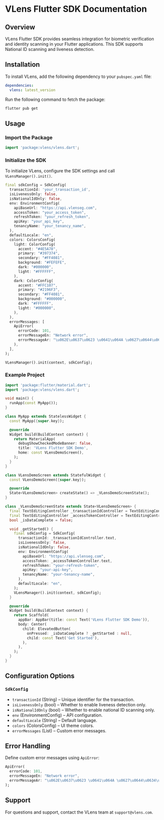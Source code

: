 # VLens Flutter SDK Documentation

## Overview
VLens Flutter SDK provides seamless integration for biometric verification and identity scanning in your Flutter applications. This SDK supports National ID scanning and liveness detection.

## Installation
To install VLens, add the following dependency to your `pubspec.yaml` file:

```yaml
dependencies:
  vlens: latest_version
```

Run the following command to fetch the package:

```sh
flutter pub get
```

## Usage

### Import the Package

```dart
import 'package:vlens/vlens.dart';
```

### Initialize the SDK
To initialize VLens, configure the SDK settings and call `VLensManager().init()`.

```dart
final sdkConfig = SdkConfig(
  transactionId: 'your_transaction_id',
  isLivenessOnly: false,
  isNationalIdOnly: false,
  env: EnvironmentConfig(
    apiBaseUrl: "https://api.vlenseg.com",
    accessToken: "your_access_token",
    refreshToken: "your_refresh_token",
    apiKey: "your_api_key",
    tenancyName: "your_tenancy_name",
  ),
  defaultLocale: "en",
  colors: ColorsConfig(
    light: ColorConfig(
      accent: "#4E5A78",
      primary: "#397374",
      secondary: "#FF4081",
      background: "#FEFEFE",
      dark: "#000000",
      light: "#FFFFFF",
    ),
    dark: ColorConfig(
      accent: "#FFC107",
      primary: "#2196F3",
      secondary: "#FF4081",
      background: "#000000",
      dark: "#FFFFFF",
      light: "#000000",
    ),
  ),
  errorMessages: [
    ApiError(
      errorCode: 101,
      errorMessageEn: "Network error",
      errorMessageAr: "\u062E\u0637\u0623 \u0641\u064A \u0627\u0644\u0634\u0628\u0643\u0629",
    ),
  ],
);

VLensManager().init(context, sdkConfig);
```

### Example Project

```dart
import 'package:flutter/material.dart';
import 'package:vlens/vlens.dart';

void main() {
  runApp(const MyApp());
}

class MyApp extends StatelessWidget {
  const MyApp({super.key});

  @override
  Widget build(BuildContext context) {
    return MaterialApp(
      debugShowCheckedModeBanner: false,
      title: 'VLens Flutter SDK Demo',
      home: const VLensDemoScreen(),
    );
  }
}

class VLensDemoScreen extends StatefulWidget {
  const VLensDemoScreen({super.key});

  @override
  State<VLensDemoScreen> createState() => _VLensDemoScreenState();
}

class _VLensDemoScreenState extends State<VLensDemoScreen> {
  final TextEditingController _transactionIdController = TextEditingController();
  final TextEditingController _accessTokenController = TextEditingController();
  bool _isDataComplete = false;

  void _getStarted() {
    final sdkConfig = SdkConfig(
      transactionId: _transactionIdController.text,
      isLivenessOnly: false,
      isNationalIdOnly: false,
      env: EnvironmentConfig(
        apiBaseUrl: "https://api.vlenseg.com",
        accessToken: _accessTokenController.text,
        refreshToken: "your-refresh-token",
        apiKey: "your-api-key",
        tenancyName: "your-tenancy-name",
      ),
      defaultLocale: "en",
    );
    VLensManager().init(context, sdkConfig);
  }

  @override
  Widget build(BuildContext context) {
    return Scaffold(
      appBar: AppBar(title: const Text('VLens Flutter SDK Demo')),
      body: Center(
        child: ElevatedButton(
          onPressed: _isDataComplete ? _getStarted : null,
          child: const Text('Get Started'),
        ),
      ),
    );
  }
}
```

## Configuration Options
### `SdkConfig`
- `transactionId` (String) – Unique identifier for the transaction.
- `isLivenessOnly` (bool) – Whether to enable liveness detection only.
- `isNationalIdOnly` (bool) – Whether to enable national ID scanning only.
- `env` (EnvironmentConfig) – API configuration.
- `defaultLocale` (String) – Default language.
- `colors` (ColorsConfig) – UI theme colors.
- `errorMessages` (List<ApiError>) – Custom error messages.

## Error Handling
Define custom error messages using `ApiError`:

```dart
ApiError(
  errorCode: 101,
  errorMessageEn: "Network error",
  errorMessageAr: "\u062E\u0637\u0623 \u0641\u064A \u0627\u0644\u0634\u0628\u0643\u0629",
);
```

## Support
For questions and support, contact the VLens team at `support@vlens.com`.

